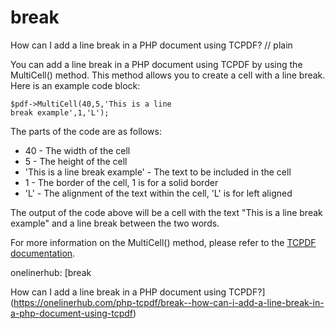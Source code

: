 # break

How can I add a line break in a PHP document using TCPDF?
// plain

You can add a line break in a PHP document using TCPDF by using the MultiCell() method. This method allows you to create a cell with a line break. Here is an example code block:
```
$pdf->MultiCell(40,5,'This is a line
break example',1,'L');
```

The parts of the code are as follows:

* 40 - The width of the cell
* 5 - The height of the cell
* 'This is a line break example' - The text to be included in the cell
* 1 - The border of the cell, 1 is for a solid border
* 'L' - The alignment of the text within the cell, 'L' is for left aligned

The output of the code above will be a cell with the text "This is a line break example" and a line break between the two words.

For more information on the MultiCell() method, please refer to the [TCPDF documentation](https://tcpdf.org/doc/code/classTCPDF.html#a6f2c9d17f8b3f9ccf9a9c2e0f890f3f2).

onelinerhub: [break

How can I add a line break in a PHP document using TCPDF?](https://onelinerhub.com/php-tcpdf/break--how-can-i-add-a-line-break-in-a-php-document-using-tcpdf)